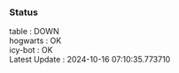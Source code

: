### Status


table : DOWN  
hogwarts : OK  
icy-bot : OK  
Latest Update : 2024-10-16 07:10:35.773710
